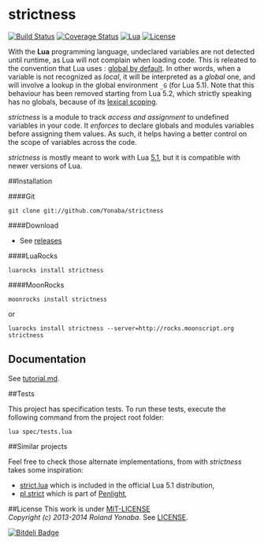 strictness
===========

[![Build Status](https://travis-ci.org/Yonaba/strictness.png)](https://travis-ci.org/Yonaba/strictness)
[![Coverage Status](https://coveralls.io/repos/Yonaba/strictness/badge.png?branch=master)](https://coveralls.io/r/Yonaba/strictness?branch=master)
[![Lua](https://img.shields.io/badge/Lua-5.1%2C%205.2%2C%205.3%2C%20JIT-blue.svg)]()
[![License](http://img.shields.io/badge/Licence-MIT-brightgreen.svg)](LICENSE)

With the __Lua__ programming language, undeclared variables are not detected until runtime, as Lua will not complain when loading code.
This is releated to the convention that Lua uses : [global by default](http://www.lua.org/pil/1.2.html). In other words, when a variable is not recognized as *local*, it will be
interpreted as a *global* one, and will involve a lookup in the global environment `_G` (for Lua 5.1). Note that this behaviour has been removed starting from Lua 5.2, which strictly speaking has no globals, because of its [lexical scoping](http://www.luafaq.org/#T8.2.1).

*strictness* is a module to track *access and assignment* to undefined variables in your code. It *enforces* to declare globals and modules variables before
assigning them values. As such, it helps having a better control on the scope of variables across the code.

*strictness* is mostly meant to work with Lua [5.1](http://www.lua.org/versions.html#5.1), but it is compatible with newer versions of Lua.

##Installation

####Git

    git clone git://github.com/Yonaba/strictness

####Download

* See [releases](https://github.com/Yonaba/strictness/releases)

####LuaRocks

    luarocks install strictness
    
####MoonRocks

    moonrocks install strictness

or 

    luarocks install strictness --server=http://rocks.moonscript.org strictness


## Documentation

See [tutorial.md](doc/tutorial.md).

##Tests

This project has specification tests. To run these tests, execute the following command from the project root folder:

    lua spec/tests.lua

##Similar projects

Feel free to check those alternate implementations, from with *strictness* takes some inspiration:

* [strict.lua](http://rtfc.googlecode.com/svn-history/r2/trunk/lua-5.1/etc/strict.lua) which is included in the official Lua 5.1 distribution,
* [pl.strict](https://github.com/stevedonovan/Penlight/blob/master/lua/pl/strict.lua) which is part of [Penlight](https://github.com/stevedonovan/Penlight),
  
##License
This work is under [MIT-LICENSE](http://www.opensource.org/licenses/mit-license.php)<br/>
*Copyright (c) 2013-2014 Roland Yonaba*.
See [LICENSE](LICENSE).

[![Bitdeli Badge](https://d2weczhvl823v0.cloudfront.net/Yonaba/strictness/trend.png)](https://bitdeli.com/free "Bitdeli Badge")